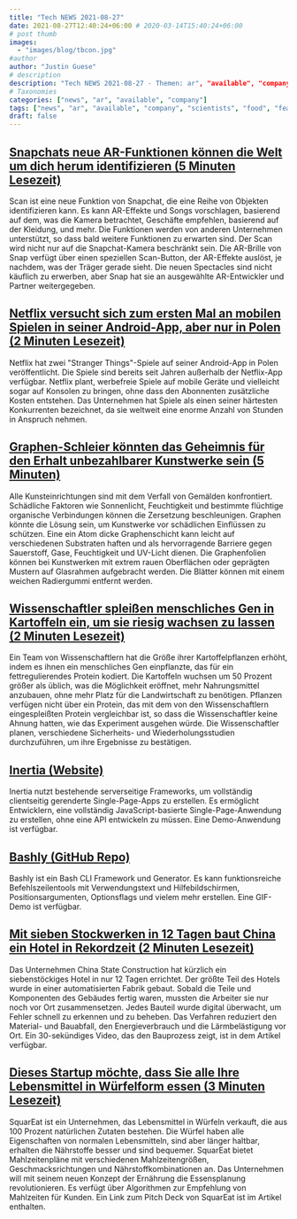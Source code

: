 ```yaml
---
title: "Tech NEWS 2021-08-27"
date: 2021-08-27T12:40:24+06:00 # 2020-03-14T15:40:24+06:00
# post thumb
images:
  - "images/blog/tbcon.jpg"
#author
author: "Justin Guese"
# description
description: "Tech NEWS 2021-08-27 - Themen: ar", "available", "company"
# Taxonomies
categories: ["news", "ar", "available", "company"]
tags: ["news", "ar", "available", "company", "scientists", "food", "features"]
draft: false
---
```


## [Snapchats neue AR-Funktionen können die Welt um dich herum identifizieren (5 Minuten Lesezeit)](https://www.theverge.com/2021/8/26/22642017/snapchat-scan-feature-ar-camera-visual-search)

 Scan ist eine neue Funktion von Snapchat, die eine Reihe von Objekten identifizieren kann. Es kann AR-Effekte und Songs vorschlagen, basierend auf dem, was die Kamera betrachtet, Geschäfte empfehlen, basierend auf der Kleidung, und mehr. Die Funktionen werden von anderen Unternehmen unterstützt, so dass bald weitere Funktionen zu erwarten sind. Der Scan wird nicht nur auf die Snapchat-Kamera beschränkt sein. Die AR-Brille von Snap verfügt über einen speziellen Scan-Button, der AR-Effekte auslöst, je nachdem, was der Träger gerade sieht. Die neuen Spectacles sind nicht käuflich zu erwerben, aber Snap hat sie an ausgewählte AR-Entwickler und Partner weitergegeben.

## [Netflix versucht sich zum ersten Mal an mobilen Spielen in seiner Android-App, aber nur in Polen (2 Minuten Lesezeit)](https://www.cnet.com/tech/services-and-software/netflix-takes-first-stab-at-mobile-gaming-in-its-android-app-but-only-in-poland/)

 Netflix hat zwei "Stranger Things"-Spiele auf seiner Android-App in Polen veröffentlicht. Die Spiele sind bereits seit Jahren außerhalb der Netflix-App verfügbar. Netflix plant, werbefreie Spiele auf mobile Geräte und vielleicht sogar auf Konsolen zu bringen, ohne dass den Abonnenten zusätzliche Kosten entstehen. Das Unternehmen hat Spiele als einen seiner härtesten Konkurrenten bezeichnet, da sie weltweit eine enorme Anzahl von Stunden in Anspruch nehmen.

## [Graphen-Schleier könnten das Geheimnis für den Erhalt unbezahlbarer Kunstwerke sein (5 Minuten)](https://arstechnica.com/science/2021/08/graphene-veils-may-hold-the-secret-to-conserving-priceless-works-of-art/)

 Alle Kunsteinrichtungen sind mit dem Verfall von Gemälden konfrontiert. Schädliche Faktoren wie Sonnenlicht, Feuchtigkeit und bestimmte flüchtige organische Verbindungen können die Zersetzung beschleunigen. Graphen könnte die Lösung sein, um Kunstwerke vor schädlichen Einflüssen zu schützen. Eine ein Atom dicke Graphenschicht kann leicht auf verschiedenen Substraten haften und als hervorragende Barriere gegen Sauerstoff, Gase, Feuchtigkeit und UV-Licht dienen. Die Graphenfolien können bei Kunstwerken mit extrem rauen Oberflächen oder geprägten Mustern auf Glasrahmen aufgebracht werden. Die Blätter können mit einem weichen Radiergummi entfernt werden.

## [Wissenschaftler spleißen menschliches Gen in Kartoffeln ein, um sie riesig wachsen zu lassen (2 Minuten Lesezeit)](https://futurism.com/the-byte/splice-human-gene-potatoes)

 Ein Team von Wissenschaftlern hat die Größe ihrer Kartoffelpflanzen erhöht, indem es ihnen ein menschliches Gen einpflanzte, das für ein fettregulierendes Protein kodiert. Die Kartoffeln wuchsen um 50 Prozent größer als üblich, was die Möglichkeit eröffnet, mehr Nahrungsmittel anzubauen, ohne mehr Platz für die Landwirtschaft zu benötigen. Pflanzen verfügen nicht über ein Protein, das mit dem von den Wissenschaftlern eingespleißten Protein vergleichbar ist, so dass die Wissenschaftler keine Ahnung hatten, wie das Experiment ausgehen würde. Die Wissenschaftler planen, verschiedene Sicherheits- und Wiederholungsstudien durchzuführen, um ihre Ergebnisse zu bestätigen.

## [Inertia (Website)](https://inertiajs.com/)

 Inertia nutzt bestehende serverseitige Frameworks, um vollständig clientseitig gerenderte Single-Page-Apps zu erstellen. Es ermöglicht Entwicklern, eine vollständig JavaScript-basierte Single-Page-Anwendung zu erstellen, ohne eine API entwickeln zu müssen. Eine Demo-Anwendung ist verfügbar.

## [Bashly (GitHub Repo)](https://github.com/DannyBen/bashly)

 Bashly ist ein Bash CLI Framework und Generator. Es kann funktionsreiche Befehlszeilentools mit Verwendungstext und Hilfebildschirmen, Positionsargumenten, Optionsflags und vielem mehr erstellen. Eine GIF-Demo ist verfügbar.

## [Mit sieben Stockwerken in 12 Tagen baut China ein Hotel in Rekordzeit (2 Minuten Lesezeit)](https://interestingengineering.com/with-seven-floors-in-12-days-china-builds-hotel-in-record-time)

 Das Unternehmen China State Construction hat kürzlich ein siebenstöckiges Hotel in nur 12 Tagen errichtet. Der größte Teil des Hotels wurde in einer automatisierten Fabrik gebaut. Sobald die Teile und Komponenten des Gebäudes fertig waren, mussten die Arbeiter sie nur noch vor Ort zusammensetzen. Jedes Bauteil wurde digital überwacht, um Fehler schnell zu erkennen und zu beheben. Das Verfahren reduziert den Material- und Bauabfall, den Energieverbrauch und die Lärmbelästigung vor Ort. Ein 30-sekündiges Video, das den Bauprozess zeigt, ist in dem Artikel verfügbar.

## [Dieses Startup möchte, dass Sie alle Ihre Lebensmittel in Würfelform essen (3 Minuten Lesezeit)](https://www.vice.com/en/article/pkb4gy/this-startup-wants-you-to-eat-all-your-food-in-cube-form)

 SquarEat ist ein Unternehmen, das Lebensmittel in Würfeln verkauft, die aus 100 Prozent natürlichen Zutaten bestehen. Die Würfel haben alle Eigenschaften von normalen Lebensmitteln, sind aber länger haltbar, erhalten die Nährstoffe besser und sind bequemer. SquarEat bietet Mahlzeitenpläne mit verschiedenen Mahlzeitengrößen, Geschmacksrichtungen und Nährstoffkombinationen an. Das Unternehmen will mit seinem neuen Konzept der Ernährung die Essensplanung revolutionieren. Es verfügt über Algorithmen zur Empfehlung von Mahlzeiten für Kunden. Ein Link zum Pitch Deck von SquarEat ist im Artikel enthalten.

